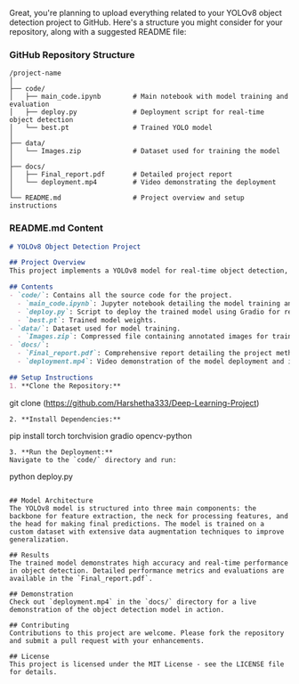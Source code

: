 Great, you're planning to upload everything related to your YOLOv8 object detection project to GitHub. Here's a structure you might consider for your repository, along with a suggested README file:

### GitHub Repository Structure
```
/project-name
│
├── code/
│   ├── main_code.ipynb        # Main notebook with model training and evaluation
│   ├── deploy.py              # Deployment script for real-time object detection
│   └── best.pt                # Trained YOLO model
│
├── data/
│   └── Images.zip             # Dataset used for training the model
│
├── docs/
│   ├── Final_report.pdf       # Detailed project report
│   └── deployment.mp4         # Video demonstrating the deployment
│
└── README.md                  # Project overview and setup instructions
```

### README.md Content
```markdown
# YOLOv8 Object Detection Project

## Project Overview
This project implements a YOLOv8 model for real-time object detection, which can identify and localize objects in images with high accuracy. This repository contains all the code, trained models, and documentation needed to set up, train, and deploy the object detection model.

## Contents
- `code/`: Contains all the source code for the project.
  - `main_code.ipynb`: Jupyter notebook detailing the model training and evaluation process.
  - `deploy.py`: Script to deploy the trained model using Gradio for real-time object detection.
  - `best.pt`: Trained model weights.
- `data/`: Dataset used for model training.
  - `Images.zip`: Compressed file containing annotated images for training.
- `docs/`:
  - `Final_report.pdf`: Comprehensive report detailing the project methodology, network architecture, and results.
  - `deployment.mp4`: Video demonstration of the model deployment and its capabilities.

## Setup Instructions
1. **Clone the Repository:**
   ```
   git clone (https://github.com/Harshetha333/Deep-Learning-Project)
   ```
2. **Install Dependencies:**
   ```
   pip install torch torchvision gradio opencv-python
   ```
3. **Run the Deployment:**
   Navigate to the `code/` directory and run:
   ```
   python deploy.py
   ```

## Model Architecture
The YOLOv8 model is structured into three main components: the backbone for feature extraction, the neck for processing features, and the head for making final predictions. The model is trained on a custom dataset with extensive data augmentation techniques to improve generalization.

## Results
The trained model demonstrates high accuracy and real-time performance in object detection. Detailed performance metrics and evaluations are available in the `Final_report.pdf`.

## Demonstration
Check out `deployment.mp4` in the `docs/` directory for a live demonstration of the object detection model in action.

## Contributing
Contributions to this project are welcome. Please fork the repository and submit a pull request with your enhancements.

## License
This project is licensed under the MIT License - see the LICENSE file for details.
```
